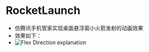 # RocketLaunch
* 仿腾讯手机管家实现桌面悬浮窗小火箭发射的动画效果
* 效果如下：
*  ![Flex Direction explanation](/assets/rocket_launch.gif)
